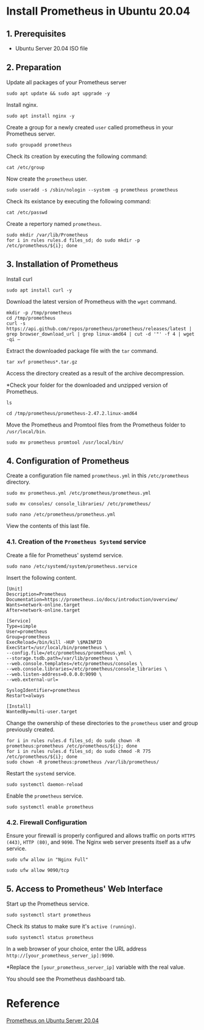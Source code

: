 # Install Prometheus in Ubuntu 20.04

## 1. Prerequisites
- Ubuntu Server 20.04 ISO file

## 2. Preparation
Update all packages of your Prometheus server
```
sudo apt update && sudo apt upgrade -y
```

Install nginx.
```
sudo apt install nginx -y
```

Create a group for a newly created `user` called prometheus in your Prometheus server.
```
sudo groupadd prometheus
```

Check its creation by executing the following command:
```
cat /etc/group
```

Now create the `prometheus` user.
```
sudo useradd -s /sbin/nologin --system -g prometheus prometheus
```

Check its existance by executing the following command:
```
cat /etc/passwd
```

Create a repertory named `prometheus`.
```
sudo mkdir /var/lib/Prometheus
for i in rules rules.d files_sd; do sudo mkdir -p /etc/prometheus/${i}; done
```

## 3. Installation of Prometheus
Install curl
```
sudo apt install curl -y
```

Download the latest version of Prometheus with the `wget` command.
```
mkdir -p /tmp/prometheus
cd /tmp/prometheus
curl -s https://api.github.com/repos/prometheus/prometheus/releases/latest | grep browser_download_url | grep linux-amd64 | cut -d '"' -f 4 | wget -qi –
```

Extract the downloaded package file with the `tar` command.
```
tar xvf prometheus*.tar.gz
```

Access the directory created as a result of the archive decompression.

*Check your folder for the downloaded and unzipped version of Prometheus.
```
ls
```

```
cd /tmp/prometheus/prometheus-2.47.2.linux-amd64
```

Move the Prometheus and Promtool files from the Prometheus folder to `/usr/local/bin`.
```
sudo mv prometheus promtool /usr/local/bin/
```

## 4. Configuration of Prometheus
Create a configuration file named `prometheus.yml` in this `/etc/prometheus` directory.
```
sudo mv prometheus.yml /etc/prometheus/prometheus.yml
```

```
sudo mv consoles/ console_libraries/ /etc/prometheus/
```

```
sudo nano /etc/prometheus/prometheus.yml
```

View the contents of this last file.

### 4.1. Creation of the `Prometheus Systemd` service
Create a file for Prometheus' systemd service.
```
sudo nano /etc/systemd/system/prometheus.service
```

Insert the following content.
```
[Unit]
Description=Prometheus
Documentation=https://prometheus.io/docs/introduction/overview/
Wants=network-online.target
After=network-online.target

[Service]
Type=simple
User=prometheus
Group=prometheus
ExecReload=/bin/kill -HUP \$MAINPID
ExecStart=/usr/local/bin/prometheus \
--config.file=/etc/prometheus/prometheus.yml \
--storage.tsdb.path=/var/lib/prometheus \
--web.console.templates=/etc/prometheus/consoles \
--web.console.libraries=/etc/prometheus/console_libraries \
--web.listen-address=0.0.0.0:9090 \
--web.external-url=

SyslogIdentifier=prometheus
Restart=always

[Install]
WantedBy=multi-user.target
```

Change the ownership of these directories to the `prometheus` user and group previously created.
```
for i in rules rules.d files_sd; do sudo chown -R prometheus:prometheus /etc/prometheus/${i}; done
for i in rules rules.d files_sd; do sudo chmod -R 775 /etc/prometheus/${i}; done
sudo chown -R prometheus:prometheus /var/lib/prometheus/
```

Restart the `systemd` service.
```
sudo systemctl daemon-reload
```

Enable the `prometheus` service.
```
sudo systemctl enable prometheus
```

### 4.2. Firewall Configuration
Ensure your firewall is properly configured and allows traffic on ports `HTTPS (443)`, `HTTP (80)`, and `9090`. The Nginx web server presents itself as a ufw service.
```
sudo ufw allow in "Nginx Full"
```

```
sudo ufw allow 9090/tcp
```

## 5. Access to Prometheus' Web Interface
Start up the Prometheus service.
```
sudo systemctl start prometheus
```

Check its status to make sure it's `active (running)`.
```
sudo systemctl status prometheus
```

In a web browser of your choice, enter the URL address `http://[your_prometheus_server_ip]:9090`.

*Replace the `[your_prometheus_server_ip]` variable with the real value.

You should see the Prometheus dashboard tab.

# Reference
[Prometheus on Ubuntu Server 20.04](https://serverspace.io/support/help/install-prometheus-ubuntu-20-04/)
